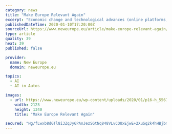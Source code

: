 ```yaml
---
category: news
title: "Make Europe Relevant Again"
excerpt: "Economic change and technological advances (online platforms, artificial intelligence, automation, data monopolies ... Just as Facebook has Libra and Google has Waymo (self-driving cars), Chinese giants like Tencent and Alibaba have become pioneers in digital business solutions and payments, respectively. The existence of similar digital ..."
publishedDateTime: 2020-01-10T17:20:00Z
sourceUrl: https://www.neweurope.eu/article/make-europe-relevant-again/
type: article
quality: 39
heat: 39
published: false

provider:
  name: New Europe
  domain: neweurope.eu

topics:
  - AI
  - AI in Autos

images:
  - url: https://www.neweurope.eu/wp-content/uploads/2020/01/p16-h_55674537.jpg
    width: 2123
    height: 1340
    title: "Make Europe Relevant Again"

secured: "Hg/fLwxb8dGTl8i3ZqJy6PAnJezSGtNq848VLvCQUxEjwE+2XuSq2k4hHBjbmvMJjCfuo1ouFyI9mcHu/2trSlvv206cCNqeXdiOV7lR231oQTAUemEwaKUpGwd80C1qgWRoZT3WtI+NZG60oXQE+RaCiFkpjeLRiMYTWdSKnziiv+8QprtscFnNsAixwZlc3jO1Ig8UFhmZsmLd8nI617txW0bv36ZtfqCCorqLIiyCh/e6PPN/+b+Wwdgbg77STtnu682O5wOVjj++fEpWrnLv8GzDd8VvZyYKsJLc438=;72tT0vJJ4nMRv0CxShYj/Q=="
---
```


